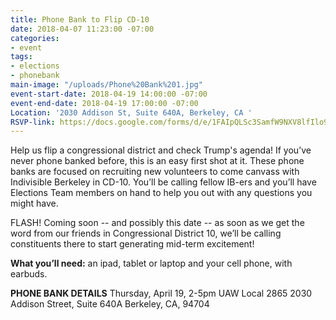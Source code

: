 ```yaml
---
title: Phone Bank to Flip CD-10
date: 2018-04-07 11:23:00 -07:00
categories:
- event
tags:
- elections
- phonebank
main-image: "/uploads/Phone%20Bank%201.jpg"
event-start-date: 2018-04-19 14:00:00 -07:00
event-end-date: 2018-04-19 17:00:00 -07:00
Location: '2030 Addison St, Suite 640A, Berkeley, CA '
RSVP-link: https://docs.google.com/forms/d/e/1FAIpQLSc3SamfW9NXV8lfIlo9JKAIpRaasqX-9bPUExm9Al-XzwZ96g/viewform
---
```


Help us flip a congressional district and check Trump's agenda!
If you’ve never phone banked before, this is an easy first shot at it. These phone banks are focused on recruiting new volunteers to come canvass with Indivisible Berkeley in CD-10. You’ll be calling fellow IB-ers and you’ll have Elections Team members on hand to help you out with any questions you might have.

FLASH!  Coming soon -- and possibly this date -- as soon as we get the word from our friends in Congressional District 10, we’ll be calling constituents there to start generating mid-term excitement!

**What you’ll need:** an ipad, tablet or laptop and your cell phone, with earbuds.

**PHONE BANK DETAILS**
Thursday, April 19, 2-5pm
UAW Local 2865
2030 Addison Street, Suite 640A
Berkeley, CA, 94704
